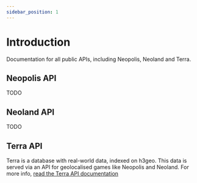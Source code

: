 ```yaml
---
sidebar_position: 1
---
```


# Introduction

Documentation for all public APIs, including Neopolis, Neoland and Terra.

## Neopolis API

TODO

## Neoland API

TODO

## Terra API

Terra is a database with real-world data, indexed on h3geo. This data is served via an API for geolocalised games like Neopolis and Neoland. For more info, [read the Terra API documentation](./terra/intro.md)